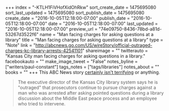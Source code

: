 +++
index = "-KTLH1FiVHofXidOhRkw"
sort_create_date = 1475695080
sort_last_updated = 1475695080
sort_publish_date = 1475695080
create_date = "2016-10-05T12:18:00-07:00"
publish_date = "2016-10-05T12:18:00-07:00"
date = "2016-10-05T12:18:00-07:00"
last_updated = "2016-10-05T12:18:00-07:00"
preview_url = "74e09750-8436-78bd-a81d-53267d3522f6"
name = "Man facing charges for asking questions at a library"
title = "Man facing charges for asking questions at a library"
type = "Note"
link = "http://abcnews.go.com/US/wireStory/official-outraged-charges-kc-library-arrests-42541101"
shareimage = ""
twitterauto = "Kansas City man facing charges for asking questions in a library."
facebookauto = ""
make_image_tweet = "False"
notes_byline = ["writers/paul-constant"]
tags_notes = ["tags/libraries"]
notes_about = ""
books = ""
+++
This ABC News story [certainly isn't terrifying](http://abcnews.go.com/US/wireStory/official-outraged-charges-kc-library-arrests-42541101) or anything.

<blockquote>The executive director of the Kansas City library system says he is "outraged" that prosecutors continue to pursue charges against a man who was arrested after asking pointed questions during a library discussion about the Middle East peace process and an employee who tried to intervene.</blockquote>